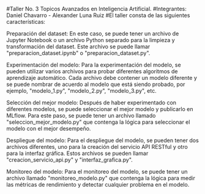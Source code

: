 #Taller No. 3 Topicos Avanzados en Inteligencia Artificial.
#Integrantes: Daniel Chavarro - Alexander Luna Ruiz
#El taller consta de las siguientes características:

Preparación del dataset: En este caso, se puede tener un archivo de Jupyter Notebook o un archivo Python separado para la limpieza y transformación del dataset. Este archivo se puede llamar "preparacion_dataset.ipynb" o "preparacion_dataset.py".

Experimentación del modelo: Para la experimentación del modelo, se pueden utilizar varios archivos para probar diferentes algoritmos de aprendizaje automático. Cada archivo debe contener un modelo diferente y se puede nombrar de acuerdo al modelo que está siendo probado, por ejemplo, "modelo_1.py", "modelo_2.py", "modelo_3.py", etc.

Selección del mejor modelo: Después de haber experimentado con diferentes modelos, se puede seleccionar el mejor modelo y publicarlo en MLflow. Para este paso, se puede tener un archivo llamado "seleccion_mejor_modelo.py" que contenga la lógica para seleccionar el modelo con el mejor desempeño.

Despliegue del modelo: Para el despliegue del modelo, se pueden tener dos archivos diferentes, uno para la creación del servicio API RESTful y otro para la interfaz gráfica. Estos archivos se pueden llamar "creacion_servicio_api.py" y "interfaz_grafica.py".

Monitoreo del modelo: Para el monitoreo del modelo, se puede tener un archivo llamado "monitoreo_modelo.py" que contenga la lógica para medir las métricas de rendimiento y detectar cualquier problema en el modelo.
